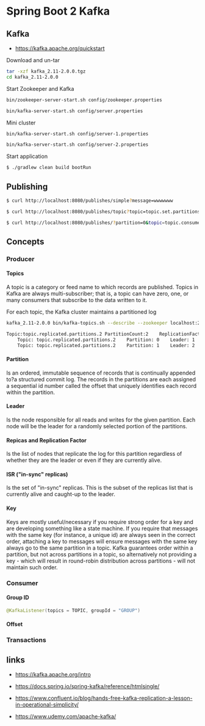 # Spring Boot 2 Kafka

## Kafka

+ https://kafka.apache.org/quickstart

Download and un-tar
```bash
tar -xzf kafka_2.11-2.0.0.tgz
cd kafka_2.11-2.0.0
``` 
Start Zookeeper and Kafka
```bash
bin/zookeeper-server-start.sh config/zookeeper.properties

bin/kafka-server-start.sh config/server.properties
```
Mini cluster

```bash
bin/kafka-server-start.sh config/server-1.properties

bin/kafka-server-start.sh config/server-2.properties
```

Start application
```bash
$ ./gradlew clean build bootRun

```
## Publishing

```bash
$ curl http://localhost:8080/publishes/simple?message=wwwwwww
```
```bash
$ curl http://localhost:8080/publishes/topic?topic=topic.set.partitions.2&message=m2

```
```bash
$ curl http://localhost:8080/publishes/?partition=0&topic=topic.consumer.2.partitions.2&message=m1
```

## Concepts

### Producer

#### Topics

A topic is a category or feed name to which records are published. 
Topics in Kafka are always multi-subscriber; that is, a topic can have zero, one, or many consumers that subscribe to the data written to it.

For each topic, the Kafka cluster maintains a partitioned log

```bash
kafka_2.11-2.0.0 bin/kafka-topics.sh --describe --zookeeper localhost:2181 --topic topic.replicated.partitions.2

Topic:topic.replicated.partitions.2	PartitionCount:2	ReplicationFactor:2	Configs:
	Topic: topic.replicated.partitions.2	Partition: 0	Leader: 1	Replicas: 1,2	Isr: 1,2
	Topic: topic.replicated.partitions.2	Partition: 1	Leader: 2	Replicas: 2,1	Isr: 2,1
```

#### Partition

Is an ordered, immutable sequence of records that is continually appended to?a structured commit log. 
The records in the partitions are each assigned a sequential id number called the offset that uniquely identifies each record within the partition.

#### Leader

Is the node responsible for all reads and writes for the given partition. Each node will be the leader for a randomly selected portion of the partitions.

#### Repicas and Replication Factor

Is the list of nodes that replicate the log for this partition regardless of whether they are the leader or even if they are currently alive.

#### ISR ("in-sync" replicas)

Is the set of "in-sync" replicas. This is the subset of the replicas list that is currently alive and caught-up to the leader.

#### Key

Keys are mostly useful/necessary if you require strong order for a key and are developing something like a state machine. 
If you require that messages with the same key (for instance, a unique id) are always seen in the correct order, 
attaching a key to messages will ensure messages with the same key always go to the same partition in a topic. 
Kafka guarantees order within a partition, but not across partitions in a topic, so alternatively not providing a key - which will result in round-robin distribution across partitions - will not maintain such order.

### Consumer

#### Group ID

```java
@KafkaListener(topics = TOPIC, groupId = "GROUP")
```

#### Offset

### Transactions


## links

+ https://kafka.apache.org/intro
+ https://docs.spring.io/spring-kafka/reference/htmlsingle/
+ https://www.confluent.io/blog/hands-free-kafka-replication-a-lesson-in-operational-simplicity/

+ https://www.udemy.com/apache-kafka/

